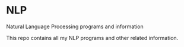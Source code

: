 # NLP
Natural Language Processing programs and information

This repo contains all my NLP programs and other related information.
